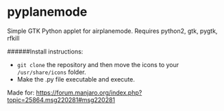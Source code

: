 # pyplanemode
Simple GTK Python applet for airplanemode.
Requires python2, gtk, pygtk, rfkill

######Install instructions:

- `git clone` the repository and then move the icons to your `/usr/share/icons` folder.
- Make the .py file executable and execute.


Made for: https://forum.manjaro.org/index.php?topic=25864.msg220281#msg220281
